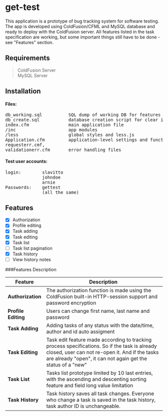 # get-test
This application is a prototype of bug tracking system for software testing. The app is developed using ColdFusion/CFML and MySQL database and ready to deploy with the ColdFusion server. All features listed in the task specification are working, but some important things still have to be done - see "Features" section.

## Requirements
> ColdFusion Server  
> MySQL Server

## Installation  
#### Files:
<pre>
db_working.sql          SQL dump of working DB for features testing  
db_create.sql           database creation script for clear installation  
index.cfm               main application file  
/inc                    app modules  
/less                   global styles and less.js  
Application.cfm         application-level settings and functions  
requesterr.cmf,  		
validationerr.cfm       error handling files  
</pre>
#### Test user accounts:
<pre>
login:        slavitto   
              johndoe  
              arnie 
Passwords:    gettest   
              (all the same)
</pre>

## Features

- [x] Authorization        
- [x] Profile editing      
- [x] Task adding
- [x] Task editing  
- [x] Task list            
- [ ] Task list pagination
- [x] Task history   
- [ ] View history notes

###Features Description

Feature       		         |	Description
---------------------------|-------------------------------------------------------------
**Authorization**          | The authorization function is made using the ColdFusion built-in HTTP-session support and password encryption
**Profile Editing**         | Users can change first name, last name and password
**Task Adding**             | Adding tasks of any status with the date/time, author and id auto assigment
**Task Editing**            | Task edit feature made according to tracking process specifications. So if the task is already closed, user can not re-open it. And if the tasks are already "open", it can not again get the status of a "new"
**Task List**               | Tasks list prototype limited by 10 last entries, with the ascending and descenting sorting feature and field long value limitation
**Task History**            | Task history saves all task changes. Everyone who change a task is saved in the task history, task author ID is unchangeаble. 
